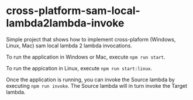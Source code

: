 # cross-platform-sam-local-lambda2lambda-invoke

Simple project that shows how to implement cross-plaform (Windows, Linux, Mac) sam local lambda 2 lambda invocations.

To run the application in Windows or Mac, execute `npm run start`.

To run the appication in Linux, execute `npm run start:linux`.

Once the application is running, you can invoke the Source lambda by executing `npm run invoke`. The Source lambda will in turn invoke the Target lambda.
